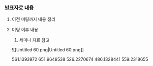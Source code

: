   

### 발표자료 내용

1. 이전 미팅까지 내용 정리
2. 미팅 이후 내용
    
    1. 세미나 자료 참고
    
    ![[Untitled 60.png|Untitled 60.png]]
    
    561.1393972 651.9649538 526.2270674 486.1328441 559.2318655